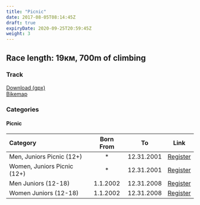 ```yaml
---
title: "Picnic"
date: 2017-08-05T08:14:45Z
draft: true
expiryDate: 2020-09-25T20:59:45Z
weight: 3
---
```


## Race length: 19км, 700m of climbing
### Track  
[Download (gpx)](https://drive.google.com/file/d/1mtRZ3nVulS3SvMtFwTIgwJzj0ww0W7Sr/view?usp=sharing)  
[Bikemap]()  


### Categories
#### Picnic
Category         | Born From |      To   | Link     
:-----------------|:---------:|:---------:|:-----------:
 Men, Juniors Picnic (12+)  |     *     | 12.31.2001| [Register](https://forms.gle/WhFRzTo8HHJU92gE8)
 Women, Juniors Picnic (12+)|     *     | 12.31.2001| [Register](https://forms.gle/WhFRzTo8HHJU92gE8)
 Men Juniors (12-18)  | 1.1.2002  | 12.31.2008| [Register](https://forms.gle/WhFRzTo8HHJU92gE8)
 Women Juniors (12-18)| 1.1.2002  | 12.31.2008| [Register](https://forms.gle/WhFRzTo8HHJU92gE8)

